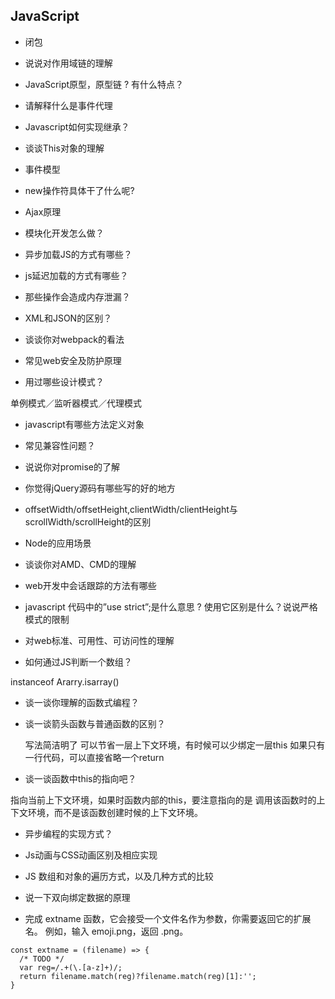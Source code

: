 ## JavaScript

- 闭包

- 说说对作用域链的理解

- JavaScript原型，原型链 ? 有什么特点？

- 请解释什么是事件代理

- Javascript如何实现继承？

- 谈谈This对象的理解

- 事件模型

- new操作符具体干了什么呢?

- Ajax原理

- 模块化开发怎么做？

- 异步加载JS的方式有哪些？

- js延迟加载的方式有哪些？

- 那些操作会造成内存泄漏？

- XML和JSON的区别？

- 谈谈你对webpack的看法

- 常见web安全及防护原理

- 用过哪些设计模式？

单例模式／监听器模式／代理模式

- javascript有哪些方法定义对象

- 常见兼容性问题？

- 说说你对promise的了解

- 你觉得jQuery源码有哪些写的好的地方

- offsetWidth/offsetHeight,clientWidth/clientHeight与scrollWidth/scrollHeight的区别

- Node的应用场景

- 谈谈你对AMD、CMD的理解

- web开发中会话跟踪的方法有哪些

- javascript 代码中的”use strict”;是什么意思 ? 使用它区别是什么？说说严格模式的限制

- 对web标准、可用性、可访问性的理解

- 如何通过JS判断一个数组？

instanceof Ararry.isarray()

- 谈一谈你理解的函数式编程？

- 谈一谈箭头函数与普通函数的区别？

    写法简洁明了
    可以节省一层上下文环境，有时候可以少绑定一层this
    如果只有一行代码，可以直接省略一个return

- 谈一谈函数中this的指向吧？

指向当前上下文环境，如果时函数内部的this，要注意指向的是 调用该函数时的上下文环境，而不是该函数创建时候的上下文环境。

- 异步编程的实现方式？

- Js动画与CSS动画区别及相应实现

- JS 数组和对象的遍历方式，以及几种方式的比较

- 说一下双向绑定数据的原理



- 完成 extname 函数，它会接受一个文件名作为参数，你需要返回它的扩展名。
    例如，输入 emoji.png，返回 .png。

```
const extname = (filename) => {
  /* TODO */
  var reg=/.+(\.[a-z]+)/;
  return filename.match(reg)?filename.match(reg)[1]:'';
}
```

